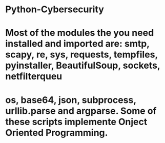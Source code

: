 # Python-Cybersecurity

# Most of the modules the you need installed and imported are: smtp, scapy, re, sys, requests, tempfiles, pyinstaller, BeautifulSoup, sockets, netfilterqueu
# os, base64, json, subprocess, urllib.parse and argparse. Some of these scripts implemente Onject Oriented Programming.
